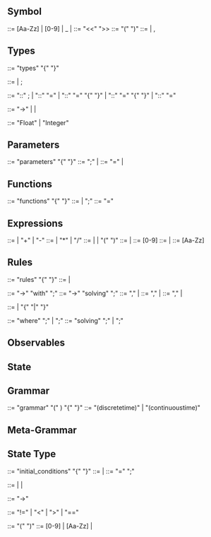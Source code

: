  
## Symbol
<symbol-name> ::= [Aa-Zz] | [0-9] | _ | <symbol-name>
 <symbol-parameters> ::= "<<" <symbol-parameter> ">>
 <symbol-parameter> ::= "(" <identifier-list> ")"
 <identifier-list> ::= <symbol-name> | <symbol-name>, <identifier-list>

##  Types
<type-section> ::= "types" <symbol-name> "{" <type-declaration-list> "}"

<type-declaration-list> ::= <type-declaration> | <type-declaration> ; <type-declaration-list>

<type-declaration> ::= <symbol-name> <symbol-parameters> "::" <type-signature-list>;
                    | <symbol-name> <symbol-parameters> "::" <type-signature-list> "=" <literal>
                    | <symbol-name> <symbol-parameters> "::" <type-signature-list> "=" "{" <type-declaration-list> "}"
                    | <symbol-name> "::" <type-signature-list> "=" "{" <type-declaration-list> "}"
                    | <symbol-name> "::" <type-signature-list> "=" <literal>

<type-signature-list> ::= <symbol-name> "->" <type-signature-list> 
                        | <symbol-name>
                        | <built-in-type>

<built-in-type> ::= "Float" | "Integer"

## Parameters
<parameters> ::= "parameters" <symbol-name> "{" <parameter-list> "}"
<parameter-list> ::= <parameter> ";" | <parameter> <parameter-list>
<parameter> ::= <type-declaration> "=" <literal> | <type-declaration>

## Functions
<functions> ::= "functions" <symbol-name> "{" <function-list> "}"
<function-list> ::= <function> <function-list> | <function> ";"
<function> ::= <type-declaration> "=" <expression>

## Expressions
<expression> ::= <term> | <expression> "+" <term> | <expression> "-" <term>
<term> ::= <factor> | <term> "*" <factor> | <term> "/" <factor>
<factor> ::= <number> | <variable> | "(" <expression> ")"
<number> ::= <digit> | <digit> <number>
<digit> ::= [0-9]
<variable> ::= <letter> | <letter> <variable>
<letter> ::= [Aa-Zz] 

## Rules
<rules> ::=  "rules" <symbol-name> "{" <rules-list> "}"
<rule-list> ::= <rule> <rules-list> | <rule>

<rule> ::= <parameterized-types-left> "->" <parameterized-types-right> "with" <with-clause> ";"
<solve-rule> ::= <parameterized-type-left> "->" <parameterized-type-right> "solving" <solve-clause> ";"
<parameterized-types-left> ::= <parameterized-types> "," | <parameterized-type>
<parameterized-types-right> ::= <parameterized-types> "," | <parameterized-type>
<parameterized-types> ::= <parameterized-types> "," | <parameterized-type>

<parameterized-type> ::= <symbol-name> <symbol-parameters> 
                      | "{" <parameterized-types> "|" <predicate> "}"

<with-clause> ::= <function-type> "where" <predicate> ";" | <function-type> ";"
<solve-clause> ::= <function-type> "solving" <expression> ";" | <function-type> ";"

## Observables


## State

## Grammar
<grammar> ::= "grammar" <time-type> <symbol-name> "(" <grammar-signature>) "{" <initial-conditions> <rules> "}"
<time-type> ::= "(discretetime)" | "(continuoustime)"

## Meta-Grammar

## State Type
<initial-conditions> ::= "initial_conditions" "{" <initial-condition-list> "}"
<initial-condition-list> ::= <initial-condition> | <initial-condition> <initial-condition-list>
<initial-condition> ::= <symbol-name> "=" <literal> ";"

<rules> ::= <rules> | <rule> | <solve-rule>

<grammar-signature> ::= <parameterized-types-left> "->" <parameterized-types-right>


 
 <predicate> ::= <symbol-name> "!=" <symbol-name> 
                 | <symbol-name> "<" <symbol-name> 
                 | <symbol-name> ">" <symbol-name> 
                 | <symbol-name> "==" <symbol-name>

<function-type> ::= <symbol-name> "(" <symbol-name> ")"
<literal> ::= [0-9] | [Aa-Zz] | <literal>

